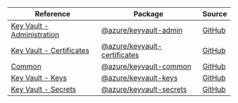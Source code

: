 | Reference | Package | Source |
|---|---|---|
|[Key Vault - Administration](keyvault-admin-readme.md)|[@azure/keyvault-admin](https://www.npmjs.com/package/@azure/keyvault-admin)|[GitHub](https://github.com/Azure/azure-sdk-for-js/blob/main/sdk/keyvault/keyvault-admin)|
|[Key Vault - Certificates](keyvault-certificates-readme.md)|[@azure/keyvault-certificates](https://www.npmjs.com/package/@azure/keyvault-certificates)|[GitHub](https://github.com/Azure/azure-sdk-for-js/blob/main/sdk/keyvault/keyvault-certificates)|
|[Common](keyvault-common-readme.md)|[@azure/keyvault-common](https://www.npmjs.com/package/@azure/keyvault-common)|[GitHub](https://github.com/Azure/azure-sdk-for-js/blob/main/sdk/keyvault/keyvault-common)|
|[Key Vault - Keys](keyvault-keys-readme.md)|[@azure/keyvault-keys](https://www.npmjs.com/package/@azure/keyvault-keys)|[GitHub](https://github.com/Azure/azure-sdk-for-js/blob/main/sdk/keyvault/keyvault-keys)|
|[Key Vault - Secrets](keyvault-secrets-readme.md)|[@azure/keyvault-secrets](https://www.npmjs.com/package/@azure/keyvault-secrets)|[GitHub](https://github.com/Azure/azure-sdk-for-js/blob/main/sdk/keyvault/keyvault-secrets)|
